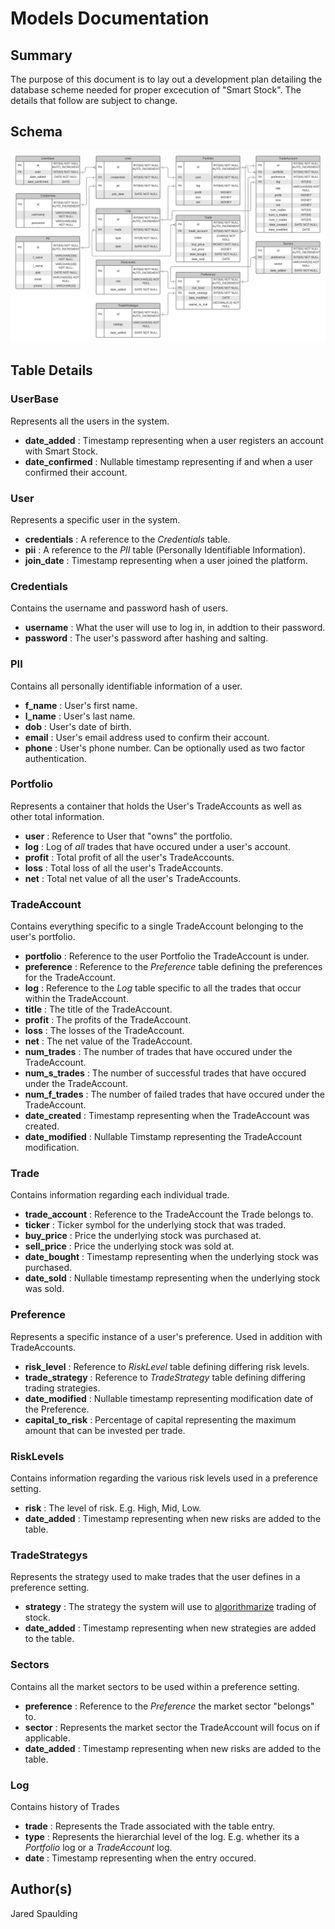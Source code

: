 # Models Documentation

## Summary
The purpose of this document is to lay out a development plan detailing the database scheme needed for proper excecution of "Smart Stock". The details that follow are subject to change.

## Schema
![User UML](Database_Scheme.png)

## Table Details

### UserBase
Represents all the users in the system.

- **date_added** : Timestamp representing when a user registers an account with Smart Stock.
- **date_confirmed** : Nullable timestamp representing if and when a user confirmed their account.

### User
Represents a specific user in the system.

- **credentials** : A reference to the *Credentials* table.
- **pii** : A reference to the *PII* table (Personally Identifiable Information).
- **join_date** : Timestamp representing when a user joined the platform.

### Credentials
Contains the username and password hash of users.

- **username** : What the user will use to log in, in addtion to their password.
- **password** : The user's password after hashing and salting.

### PII
Contains all personally identifiable information of a user.

- **f_name** : User's first name.
- **l_name** : User's last name.
- **dob** : User's date of birth.
- **email** : User's email address used to confirm their account.
- **phone** : User's phone number. Can be optionally used as two factor authentication.

### Portfolio
Represents a container that holds the User's TradeAccounts as well as other total information.

- **user** : Reference to User that "owns" the portfolio.
- **log** : Log of *all* trades that have occured under a user's account.
- **profit** : Total profit of all the user's TradeAccounts.
- **loss** : Total loss of all the user's TradeAccounts.
- **net** : Total net value of all the user's TradeAccounts.

### TradeAccount
Contains everything specific to a single TradeAccount belonging to the user's portfolio.

- **portfolio** : Reference to the user Portfolio the TradeAccount is under.
- **preference** : Reference to the *Preference* table defining the preferences for the TradeAccount.
- **log** : Reference to the *Log* table specific to all the trades that occur within the TradeAccount.
- **title** : The title of the TradeAccount.
- **profit** : The profits of the TradeAccount.
- **loss** : The losses of the TradeAccount.
- **net** : The net value of the TradeAccount.
- **num_trades** : The number of trades that have occured under the TradeAccount.
- **num_s_trades** : The number of successful trades that have occured under the TradeAccount.
- **num_f_trades** : The number of failed trades that have occured under the TradeAccount.
- **date_created** : Timestamp representing when the TradeAccount was created.
- **date_modified** : Nullable Timstamp representing the TradeAccount modification.

### Trade
Contains information regarding each individual trade.

- **trade_account** : Reference to the TradeAccount the Trade belongs to.
- **ticker** : Ticker symbol for the underlying stock that was traded.
- **buy_price** : Price the underlying stock was purchased at.
- **sell_price** : Price the underlying stock was sold at.
- **date_bought** : Timestamp representing when the underlying stock was purchased.
- **date_sold** : Nullable timestamp representing when the underlying stock was sold.

### Preference
Represents a specific instance of a user's preference. Used in addition with TradeAccounts.

- **risk_level** : Reference to *RiskLevel* table defining differing risk levels.
- **trade_strategy** : Reference to *TradeStrategy* table defining differing trading strategies.
- **date_modified** : Nullable timestamp representing modification date of the Preference.
- **capital_to_risk** : Percentage of capital representing the maximum amount that can be invested per trade.

### RiskLevels
Contains information regarding the various risk levels used in a preference setting.

- **risk** : The level of risk. E.g. High, Mid, Low.
- **date_added** : Timestamp representing when new risks are added to the table.

### TradeStrategys
Represents the strategy used to make trades that the user defines in a preference setting.

- **strategy** : The strategy the system will use to [algorithmarize](https://gist.github.com/lahwran/d5edd23de23b93cb4e2b) trading of stock.
- **date_added** : Timestamp representing when new strategies are added to the table.

### Sectors
Contains all the market sectors to be used within a preference setting.

- **preference** : Reference to the *Preference* the market sector "belongs" to.
- **sector** : Represents the market sector the TradeAccount will focus on if applicable.
- **date_added** : Timestamp representing when new risks are added to the table.

### Log
Contains history of Trades

- **trade** : Represents the Trade associated with the table entry.
- **type** : Represents the hierarchial level of the log. E.g. whether its a *Portfolio* log or a *TradeAccount* log.
- **date** : Timestamp representing when the entry occured.

## Author(s)
Jared Spaulding 